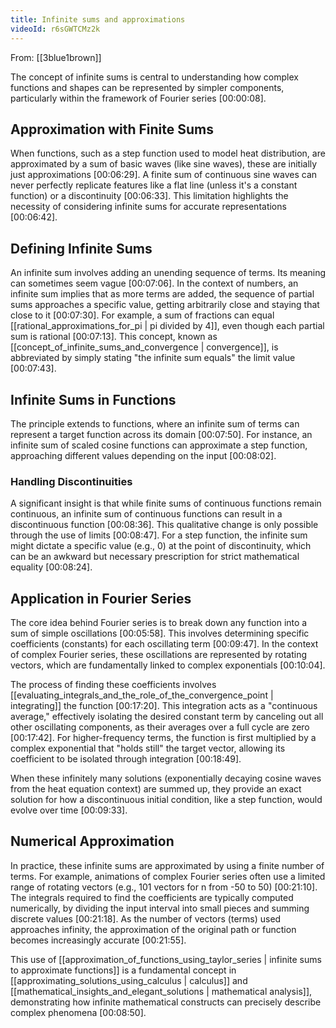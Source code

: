 ```yaml
---
title: Infinite sums and approximations
videoId: r6sGWTCMz2k
---
```


From: [[3blue1brown]] <br/> 

The concept of infinite sums is central to understanding how complex functions and shapes can be represented by simpler components, particularly within the framework of Fourier series <a class="yt-timestamp" data-t="00:00:08">[00:00:08]</a>.

## Approximation with Finite Sums
When functions, such as a step function used to model heat distribution, are approximated by a sum of basic waves (like sine waves), these are initially just approximations <a class="yt-timestamp" data-t="00:06:29">[00:06:29]</a>. A finite sum of continuous sine waves can never perfectly replicate features like a flat line (unless it's a constant function) or a discontinuity <a class="yt-timestamp" data-t="00:06:33">[00:06:33]</a>. This limitation highlights the necessity of considering infinite sums for accurate representations <a class="yt-timestamp" data-t="00:06:42">[00:06:42]</a>.

## Defining Infinite Sums
An infinite sum involves adding an unending sequence of terms. Its meaning can sometimes seem vague <a class="yt-timestamp" data-t="00:07:06">[00:07:06]</a>. In the context of numbers, an infinite sum implies that as more terms are added, the sequence of partial sums approaches a specific value, getting arbitrarily close and staying that close to it <a class="yt-timestamp" data-t="00:07:30">[00:07:30]</a>. For example, a sum of fractions can equal [[rational_approximations_for_pi | pi divided by 4]], even though each partial sum is rational <a class="yt-timestamp" data-t="00:07:13">[00:07:13]</a>. This concept, known as [[concept_of_infinite_sums_and_convergence | convergence]], is abbreviated by simply stating "the infinite sum equals" the limit value <a class="yt-timestamp" data-t="00:07:43">[00:07:43]</a>.

## Infinite Sums in Functions
The principle extends to functions, where an infinite sum of terms can represent a target function across its domain <a class="yt-timestamp" data-t="00:07:50">[00:07:50]</a>. For instance, an infinite sum of scaled cosine functions can approximate a step function, approaching different values depending on the input <a class="yt-timestamp" data-t="00:08:02">[00:08:02]</a>.

### Handling Discontinuities
A significant insight is that while finite sums of continuous functions remain continuous, an infinite sum of continuous functions can result in a discontinuous function <a class="yt-timestamp" data-t="00:08:36">[00:08:36]</a>. This qualitative change is only possible through the use of limits <a class="yt-timestamp" data-t="00:08:47">[00:08:47]</a>. For a step function, the infinite sum might dictate a specific value (e.g., 0) at the point of discontinuity, which can be an awkward but necessary prescription for strict mathematical equality <a class="yt-timestamp" data-t="00:08:24">[00:08:24]</a>.

## Application in Fourier Series
The core idea behind Fourier series is to break down any function into a sum of simple oscillations <a class="yt-timestamp" data-t="00:05:58">[00:05:58]</a>. This involves determining specific coefficients (constants) for each oscillating term <a class="yt-timestamp" data-t="00:09:47">[00:09:47]</a>. In the context of complex Fourier series, these oscillations are represented by rotating vectors, which are fundamentally linked to complex exponentials <a class="yt-timestamp" data-t="00:10:04">[00:10:04]</a>.

The process of finding these coefficients involves [[evaluating_integrals_and_the_role_of_the_convergence_point | integrating]] the function <a class="yt-timestamp" data-t="00:17:20">[00:17:20]</a>. This integration acts as a "continuous average," effectively isolating the desired constant term by canceling out all other oscillating components, as their averages over a full cycle are zero <a class="yt-timestamp" data-t="00:17:42">[00:17:42]</a>. For higher-frequency terms, the function is first multiplied by a complex exponential that "holds still" the target vector, allowing its coefficient to be isolated through integration <a class="yt-timestamp" data-t="00:18:49">[00:18:49]</a>.

When these infinitely many solutions (exponentially decaying cosine waves from the heat equation context) are summed up, they provide an exact solution for how a discontinuous initial condition, like a step function, would evolve over time <a class="yt-timestamp" data-t="00:09:33">[00:09:33]</a>.

## Numerical Approximation
In practice, these infinite sums are approximated by using a finite number of terms. For example, animations of complex Fourier series often use a limited range of rotating vectors (e.g., 101 vectors for n from -50 to 50) <a class="yt-timestamp" data-t="00:21:10">[00:21:10]</a>. The integrals required to find the coefficients are typically computed numerically, by dividing the input interval into small pieces and summing discrete values <a class="yt-timestamp" data-t="00:21:18">[00:21:18]</a>. As the number of vectors (terms) used approaches infinity, the approximation of the original path or function becomes increasingly accurate <a class="yt-timestamp" data-t="00:21:55">[00:21:55]</a>.

This use of [[approximation_of_functions_using_taylor_series | infinite sums to approximate functions]] is a fundamental concept in [[approximating_solutions_using_calculus | calculus]] and [[mathematical_insights_and_elegant_solutions | mathematical analysis]], demonstrating how infinite mathematical constructs can precisely describe complex phenomena <a class="yt-timestamp" data-t="00:08:50">[00:08:50]</a>.